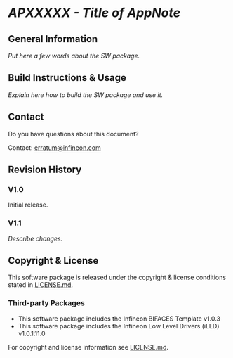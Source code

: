 # *APXXXXX - Title of AppNote*
## General Information
*Put here a few words about the SW package.*

## Build Instructions & Usage
*Explain here how to build the SW package and use it.*

## Contact
Do you have questions about this document?

Contact: erratum@infineon.com

## Revision History
### V1.0
Initial release.

### V1.1
*Describe changes.*

## Copyright & License
This software package is released under the copyright & license conditions
stated in [LICENSE.md](LICENSE.md).

### Third-party Packages
* This software package includes the Infineon BIFACES Template v1.0.3
* This software package includes the Infineon Low Level Drivers (iLLD) v1.0.1.11.0

For copyright and license information see [LICENSE.md](LICENSE.md).
